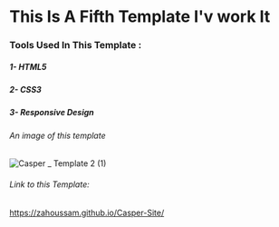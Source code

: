 # This Is A Fifth Template I'v work It

### Tools Used In This Template :
##### 1- HTML5
##### 2- CSS3
##### 3- Responsive Design
###### An image of this template
![Casper _ Template 2 (1)](https://github.com/ZaHoussam/Template_Two_HTML_and_CSS/assets/89077423/e819b3f0-b4bf-4dca-a632-4abc78ff0d97)

###### Link to this Template:
https://zahoussam.github.io/Casper-Site/
